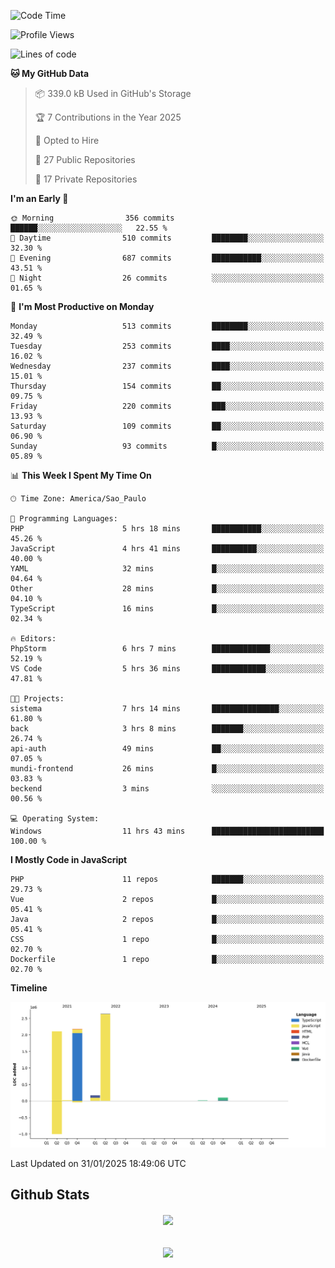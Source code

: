  
<!--START_SECTION:waka-->
![Code Time](http://img.shields.io/badge/Code%20Time-1%2C769%20hrs%2055%20mins-blue)

![Profile Views](http://img.shields.io/badge/Profile%20Views-5-blue)

![Lines of code](https://img.shields.io/badge/From%20Hello%20World%20I%27ve%20Written-7.2%20million%20lines%20of%20code-blue)

**🐱 My GitHub Data** 

> 📦 339.0 kB Used in GitHub's Storage 
 > 
> 🏆 7 Contributions in the Year 2025
 > 
> 💼 Opted to Hire
 > 
> 📜 27 Public Repositories 
 > 
> 🔑 17 Private Repositories 
 > 
**I'm an Early 🐤** 

```text
🌞 Morning                356 commits         ██████░░░░░░░░░░░░░░░░░░░   22.55 % 
🌆 Daytime                510 commits         ████████░░░░░░░░░░░░░░░░░   32.30 % 
🌃 Evening                687 commits         ███████████░░░░░░░░░░░░░░   43.51 % 
🌙 Night                  26 commits          ░░░░░░░░░░░░░░░░░░░░░░░░░   01.65 % 
```
📅 **I'm Most Productive on Monday** 

```text
Monday                   513 commits         ████████░░░░░░░░░░░░░░░░░   32.49 % 
Tuesday                  253 commits         ████░░░░░░░░░░░░░░░░░░░░░   16.02 % 
Wednesday                237 commits         ████░░░░░░░░░░░░░░░░░░░░░   15.01 % 
Thursday                 154 commits         ██░░░░░░░░░░░░░░░░░░░░░░░   09.75 % 
Friday                   220 commits         ███░░░░░░░░░░░░░░░░░░░░░░   13.93 % 
Saturday                 109 commits         ██░░░░░░░░░░░░░░░░░░░░░░░   06.90 % 
Sunday                   93 commits          █░░░░░░░░░░░░░░░░░░░░░░░░   05.89 % 
```


📊 **This Week I Spent My Time On** 

```text
🕑︎ Time Zone: America/Sao_Paulo

💬 Programming Languages: 
PHP                      5 hrs 18 mins       ███████████░░░░░░░░░░░░░░   45.26 % 
JavaScript               4 hrs 41 mins       ██████████░░░░░░░░░░░░░░░   40.00 % 
YAML                     32 mins             █░░░░░░░░░░░░░░░░░░░░░░░░   04.64 % 
Other                    28 mins             █░░░░░░░░░░░░░░░░░░░░░░░░   04.10 % 
TypeScript               16 mins             █░░░░░░░░░░░░░░░░░░░░░░░░   02.34 % 

🔥 Editors: 
PhpStorm                 6 hrs 7 mins        █████████████░░░░░░░░░░░░   52.19 % 
VS Code                  5 hrs 36 mins       ████████████░░░░░░░░░░░░░   47.81 % 

🐱‍💻 Projects: 
sistema                  7 hrs 14 mins       ███████████████░░░░░░░░░░   61.80 % 
back                     3 hrs 8 mins        ███████░░░░░░░░░░░░░░░░░░   26.74 % 
api-auth                 49 mins             ██░░░░░░░░░░░░░░░░░░░░░░░   07.05 % 
mundi-frontend           26 mins             █░░░░░░░░░░░░░░░░░░░░░░░░   03.83 % 
beckend                  3 mins              ░░░░░░░░░░░░░░░░░░░░░░░░░   00.56 % 

💻 Operating System: 
Windows                  11 hrs 43 mins      █████████████████████████   100.00 % 
```

**I Mostly Code in JavaScript** 

```text
PHP                      11 repos            ███████░░░░░░░░░░░░░░░░░░   29.73 % 
Vue                      2 repos             █░░░░░░░░░░░░░░░░░░░░░░░░   05.41 % 
Java                     2 repos             █░░░░░░░░░░░░░░░░░░░░░░░░   05.41 % 
CSS                      1 repo              █░░░░░░░░░░░░░░░░░░░░░░░░   02.70 % 
Dockerfile               1 repo              █░░░░░░░░░░░░░░░░░░░░░░░░   02.70 % 
```



**Timeline**

![Lines of Code chart](https://raw.githubusercontent.com/MaueDev/MaueDev/main/assets/bar_graph.png)


 Last Updated on 31/01/2025 18:49:06 UTC
<!--END_SECTION:waka-->

## Github Stats  
<div align="center"><img src="https://github-readme-stats.vercel.app/api/top-langs/?username=MaueDev&hide_border=true&layout=compact" align="center" /></div>  

<br/>  

<br/>  

<div align="center">
<img src="https://komarev.com/ghpvc/?username=MaueDev&&style=flat-square" align="center" />
</div>  
  
